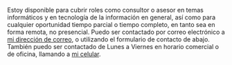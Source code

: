 Estoy disponible para cubrir roles como consultor o asesor en temas informáticos y en tecnología de la información en general, así como para cualquier oportunidad tiempo parcial o tiempo completo, en tanto sea en forma remota, no presencial. Puedo ser contactado por correo electrónico a  [mi dirección de correo](mailto:falucho@msn.com), o utilizando el formulario de contacto de abajo. También puedo ser contactado de Lunes a Viernes en horario comercial o de oficina, llamando a [mi celular](tel:+1(503)807-3270).